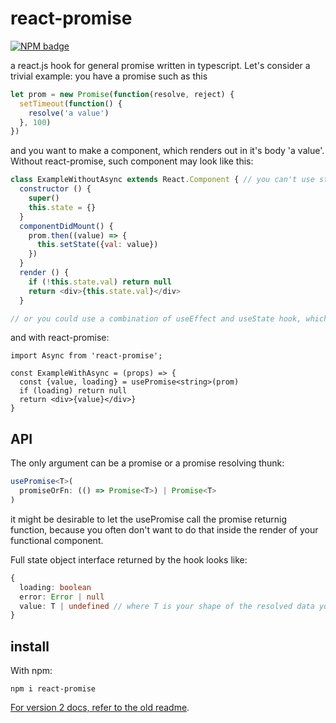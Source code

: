 # react-promise

[![NPM badge](https://nodei.co/npm/react-promise.png?downloads=true&downloadRank=true&stars=true)](https://nodei.co/npm/react-promise/)

a react.js hook for general promise written in typescript.
Let's consider a trivial example: you have a promise such as this

```javascript
let prom = new Promise(function(resolve, reject) {
  setTimeout(function() {
    resolve('a value')
  }, 100)
})
```

and you want to make a component, which renders out in it's body 'a value'. Without react-promise, such component may look like this:

```javascript
class ExampleWithoutAsync extends React.Component { // you can't use stateless component because you need a state
  constructor () {
    super()
    this.state = {}
  }
  componentDidMount() {
    prom.then((value) => {
      this.setState({val: value})
    })
  }
  render () {
    if (!this.state.val) return null
    return <div>{this.state.val}</div>
  }

// or you could use a combination of useEffect and useState hook, which is basically the implementation of this small library
```

and with react-promise:

```tsx
import Async from 'react-promise';

const ExampleWithAsync = (props) => {
  const {value, loading} = usePromise<string>(prom)
  if (loading) return null
  return <div>{value}</div>}
}
```

## API

The only argument can be a promise or a promise resolving thunk:

```ts
usePromise<T>(
  promiseOrFn: (() => Promise<T>) | Promise<T>
)
```

it might be desirable to let the usePromise call the promise returnig function, because you often don't want to do that inside the render of your functional component.

Full state object interface returned by the hook looks like:

```ts
{
  loading: boolean
  error: Error | null
  value: T | undefined // where T is your shape of the resolved data you expect obviously
}
```

## install

With npm:

```
npm i react-promise
```

[For version 2 docs, refer to the old readme](https://github.com/capaj/react-promise/tree/1691b7202be806db5f41784d6e2cc9d231a3975c#react-promise).
